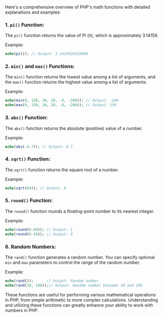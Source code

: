 Here's a comprehensive overview of PHP's math functions with detailed explanations and examples:

### 1. `pi()` Function:
The `pi()` function returns the value of PI (π), which is approximately 3.14159.

Example:
```php
echo(pi()); // Output: 3.1415926535898
```

### 2. `min()` and `max()` Functions:
The `min()` function returns the lowest value among a list of arguments, and the `max()` function returns the highest value among a list of arguments.

Example:
```php
echo(min(0, 150, 30, 20, -8, -200)); // Output: -200
echo(max(0, 150, 30, 20, -8, -200)); // Output: 150
```

### 3. `abs()` Function:
The `abs()` function returns the absolute (positive) value of a number.

Example:
```php
echo(abs(-6.7)); // Output: 6.7
```

### 4. `sqrt()` Function:
The `sqrt()` function returns the square root of a number.

Example:
```php
echo(sqrt(64)); // Output: 8
```

### 5. `round()` Function:
The `round()` function rounds a floating-point number to its nearest integer.

Example:
```php
echo(round(0.60)); // Output: 1
echo(round(0.49)); // Output: 0
```

### 6. Random Numbers:
The `rand()` function generates a random number. You can specify optional `min` and `max` parameters to control the range of the random number.

Example:
```php
echo(rand());      // Output: Random number
echo(rand(10, 100));// Output: Random number between 10 and 100
```

These functions are useful for performing various mathematical operations in PHP, from simple arithmetic to more complex calculations. Understanding and utilizing these functions can greatly enhance your ability to work with numbers in PHP.